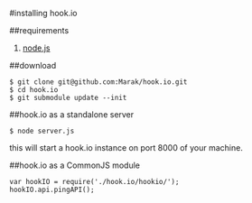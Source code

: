 <a name = "installing-hookIO"></a>
#installing hook.io

##requirements

1. [node.js](http://github.com/ry/node)

   
##download

    $ git clone git@github.com:Marak/hook.io.git
    $ cd hook.io
    $ git submodule update --init

##hook.io as a standalone server

    $ node server.js
    
this will start a hook.io instance on port 8000 of your machine.


##hook.io as a CommonJS module

    var hookIO = require('./hook.io/hookio/');
    hookIO.api.pingAPI();


    